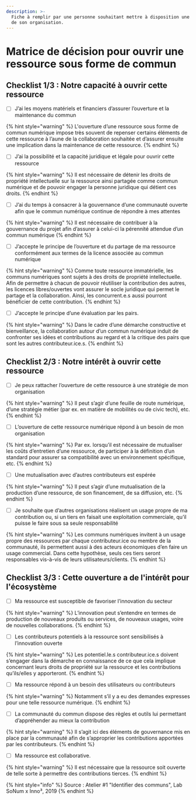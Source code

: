 ```yaml
---
description: >-
  Fiche à remplir par une personne souhaitant mettre à disposition une ressource
  de son organisation.
---
```


# Matrice de décision pour ouvrir une ressource sous forme de commun

## Checklist 1/3 : Notre capacité à ouvrir cette ressource

* [ ] J’ai les moyens matériels et financiers d’assurer l’ouverture et la maintenance du commun 

{% hint style="warning" %}
L'ouverture d’une ressource sous forme de commun numérique impose très souvent de repenser certains éléments de cette ressource à l’aune de la collaboration souhaitée et d’assurer ensuite une implication dans la maintenance de cette ressource.
{% endhint %}

* [ ] J’ai la possibilité et la capacité juridique et légale pour ouvrir cette ressource

{% hint style="warning" %}
Il est nécessaire de détenir les droits de propriété intellectuelle sur la ressource ainsi partagée comme commun numérique et de pouvoir engager la personne juridique qui détient ces droits.
{% endhint %}

* [ ] J’ai du temps à consacrer à la gouvernance d’une communauté ouverte afin que le commun numérique continue de répondre à mes attentes 

{% hint style="warning" %}
Il est nécessaire de contribuer à la gouvernance du projet afin d’assurer à celui-ci la pérennité attendue d’un commun numérique
{% endhint %}

* [ ] J’accepte le principe de l’ouverture et du partage de ma ressource conformément aux termes de la licence associée au commun numérique 

{% hint style="warning" %}
Comme toute ressource immatérielle, les communs numériques sont sujets à des droits de propriété intellectuelle. Afin de permettre à chacun de pouvoir réutiliser la contribution des autres, les licences libres/ouvertes vont assurer le socle juridique qui permet le partage et la collaboration. Ainsi, les concurrent.e.s aussi pourront bénéficier de cette contribution.
{% endhint %}

* [ ] J’accepte le principe d’une évaluation par les pairs. 

{% hint style="warning" %}
Dans le cadre d’une démarche constructive et bienveillance, la collaboration autour d’un commun numérique induit de confronter ses idées et contributions au regard et à la critique des pairs que sont les autres contributeur.ice.s.
{% endhint %}

## Checklist 2/3 : Notre intérêt à ouvrir cette ressource

* [ ] Je peux rattacher l’ouverture de cette ressource à une stratégie de mon organisation

{% hint style="warning" %}
Il peut s’agir d’une feuille de route numérique, d’une stratégie métier \(par ex. en matière de mobilités ou de civic tech\), etc.
{% endhint %}

* [ ] L’ouverture de cette ressource numérique répond à un besoin de mon organisation

{% hint style="warning" %}
Par ex. lorsqu’il est nécessaire de mutualiser les coûts d’entretien d’une ressource, de participer à la définition d’un standard pour assurer sa compatibilité avec un environnement spécifique, etc.
{% endhint %}

* [ ] Une mutualisation avec d’autres contributeurs est espérée

{% hint style="warning" %}
Il peut s’agir d’une mutualisation de la production d’une ressource, de son financement, de sa diffusion, etc.
{% endhint %}

* [ ] Je souhaite que d’autres organisations réalisent un usage propre de ma contribution ou, si un tiers en faisait une exploitation commerciale, qu’il puisse le faire sous sa seule responsabilité 

{% hint style="warning" %}
Les communs numériques invitent à un usage propre des ressources par chaque contributeur.ice ou membre de la communauté, ils permettent aussi à des acteurs économiques d’en faire un usage commercial. Dans cette hypothèse, seuls ces tiers seront responsables vis-à-vis de leurs utilisateurs/clients.
{% endhint %}

## Checklist 3/3 : Cette ouverture a de l'intérêt pour l'écosystème

* [ ] Ma ressource est susceptible de favoriser l’innovation du secteur 

{% hint style="warning" %}
L’innovation peut s’entendre en termes de production de nouveaux produits ou services, de nouveaux usages, voire de nouvelles collaborations.
{% endhint %}

* [ ] Les contributeurs potentiels à la ressource sont sensibilisés à l’innovation ouverte 

{% hint style="warning" %}
Les potentiel.le.s contributeur.ice.s doivent s’engager dans la démarche en connaissance de ce que cela implique concernant leurs droits de propriété sur la ressource et les contributions qu’ils/elles y apporteront.
{% endhint %}

* [ ] Ma ressource répond à un besoin des utilisateurs ou contributeurs 

{% hint style="warning" %}
Notamment s’il y a eu des demandes expresses pour une telle ressource numérique.
{% endhint %}

* [ ] La communauté du commun dispose des règles et outils lui permettant d’appréhender au mieux la contribution

{% hint style="warning" %}
Il s’agit ici des éléments de gouvernance mis en place par la communauté afin de s’approprier les contributions apportées par les contributeurs.
{% endhint %}

* [ ] Ma ressource est collaborative. 

{% hint style="warning" %}
Il est nécessaire que la ressource soit ouverte de telle sorte à permettre des contributions tierces.
{% endhint %}

{% hint style="info" %}
Source : Atelier \#1 "Identifier des communs", Lab SoNum x Inno³, 2019
{% endhint %}

